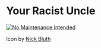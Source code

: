 # Your Racist Uncle
[![No Maintenance Intended](http://unmaintained.tech/badge.svg)](http://unmaintained.tech/)

Icon by [Nick Bluth](https://dribbble.com/npbluth)

